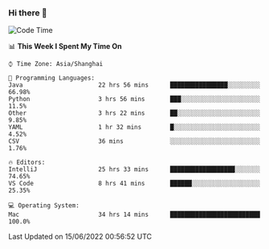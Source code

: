 ### Hi there 👋


<!--START_SECTION:waka-->
![Code Time](http://img.shields.io/badge/Code%20Time-0%20secs-blue)

📊 **This Week I Spent My Time On** 

```text
⌚︎ Time Zone: Asia/Shanghai

💬 Programming Languages: 
Java                     22 hrs 56 mins      ████████████████░░░░░░░░░   66.98% 
Python                   3 hrs 56 mins       ███░░░░░░░░░░░░░░░░░░░░░░   11.5% 
Other                    3 hrs 22 mins       ██░░░░░░░░░░░░░░░░░░░░░░░   9.85% 
YAML                     1 hr 32 mins        █░░░░░░░░░░░░░░░░░░░░░░░░   4.52% 
CSV                      36 mins             ░░░░░░░░░░░░░░░░░░░░░░░░░   1.76%

🔥 Editors: 
IntelliJ                 25 hrs 33 mins      ██████████████████░░░░░░░   74.65% 
VS Code                  8 hrs 41 mins       ██████░░░░░░░░░░░░░░░░░░░   25.35%

💻 Operating System: 
Mac                      34 hrs 14 mins      █████████████████████████   100.0%

```


 Last Updated on 15/06/2022 00:56:52 UTC
<!--END_SECTION:waka-->

<!--
**SillyPasty/SillyPasty** is a ✨ _special_ ✨ repository because its `README.md` (this file) appears on your GitHub profile.

Here are some ideas to get you started:

- 🔭 I’m currently working on ...
- 🌱 I’m currently learning ...
- 👯 I’m looking to collaborate on ...
- 🤔 I’m looking for help with ...
- 💬 Ask me about ...
- 📫 How to reach me: ...
- 😄 Pronouns: ...
- ⚡ Fun fact: ...
-->


